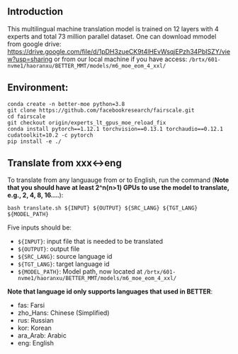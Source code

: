 ## Introduction
This multilingual machine translation model is trained on 12 layers with 4 experts and total 73 million parallel dataset. One can download mmodel from google drive: https://drive.google.com/file/d/1pDH3zueCK9t4lHEvWsqjEPzh34PbISZY/view?usp=sharing or from our local machine if you have access: `/brtx/601-nvme1/haoranxu/BETTER_MMT/models/m6_moe_eom_4_xxl/`

## Environment:
```
conda create -n better-moe python=3.8
git clone https://github.com/facebookresearch/fairscale.git
cd fairscale
git checkout origin/experts_lt_gpus_moe_reload_fix
conda install pytorch==1.12.1 torchvision==0.13.1 torchaudio==0.12.1 cudatoolkit=10.2 -c pytorch
pip install -e ./
```

## Translate from xxx<->eng
To translate from any languauge from or to English, run the command (**Note that you should have at least 2^n(n>1) GPUs to use the model to translate, e.g., 2, 4, 8, 16....**):
```
bash translate.sh ${INPUT} ${OUTPUT} ${SRC_LANG} ${TGT_LANG} ${MODEL_PATH}
```
Five inputs should be:
* `${INPUT}`: input file that is needed to be translated
* `${OUTPUT}`: output file
* `${SRC_LANG}`: source language id 
* `${TGT_LANG}`: target language id
* `${MODEL_PATH}`: Model path, now located at `/brtx/601-nvme1/haoranxu/BETTER_MMT/models/m6_moe_eom_4_xxl/`

**Note that language id only supports languages that used in BETTER**:
* fas: Farsi
* zho_Hans: Chinese (Simplified)
* rus: Russian
* kor: Korean
* ara_Arab: Arabic
* eng: English
